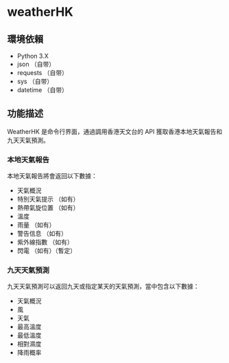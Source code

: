 # weatherHK
## 環境依賴
- Python 3.X
- json （自带）
- requests （自带）
- sys （自带）
- datetime （自带）

## 功能描述
WeatherHK 是命令行界面，通過調用香港天文台的 API 獲取香港本地天氣報告和九天天氣預測。

### 本地天氣報告
本地天氣報告將會返回以下數據：
- 天氣概況
- 特別天氣提示 （如有）
- 熱帶氣旋位置 （如有）
- 溫度
- 雨量 （如有）
- 警告信息 （如有）
- 紫外線指數 （如有）
- 閃電 （如有）（暫定）

### 九天天氣預測
九天天氣預測可以返回九天或指定某天的天氣預測，當中包含以下數據：
- 天氣概況
- 風
- 天氣
- 最高溫度
- 最低溫度
- 相對濕度
- 降雨概率

